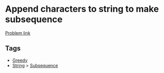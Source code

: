 # Append characters to string to make subsequence

[Problem link](https://leetcode.com/problems/append-characters-to-string-to-make-subsequence/)

## Tags

* [Greedy](/README.md#Greedy)
* [String](/README.md#String) > [Subsequence](/README.md#String-Subsequence)
